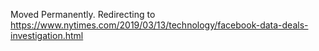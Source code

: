 Moved Permanently. Redirecting to
https://www.nytimes.com/2019/03/13/technology/facebook-data-deals-investigation.html
